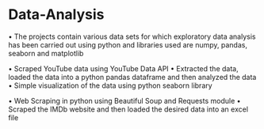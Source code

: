 # Data-Analysis
• The projects contain various data sets for which exploratory data analysis has been carried out using python and 
libraries used are numpy, pandas, seaborn and matplotlib

• Scraped YouTube data using YouTube Data API
• Extracted the data, loaded the data into a python pandas dataframe and then analyzed the data
• Simple visualization of the data using python seaborn library

• Web Scraping in python using Beautiful Soup and Requests module
• Scraped the IMDb website and then loaded the desired data into an excel file
